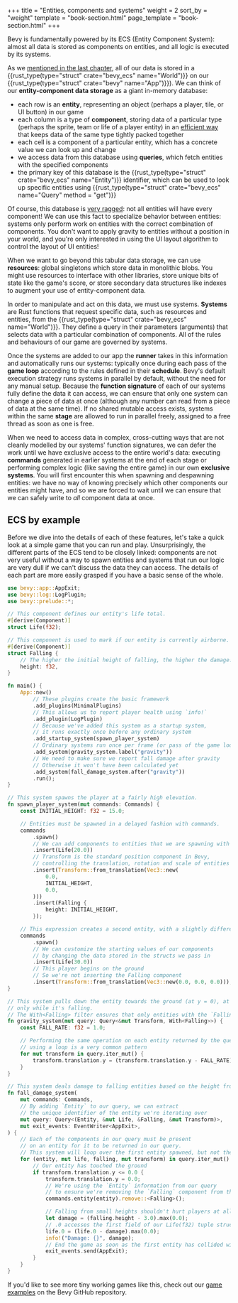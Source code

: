 +++
title = "Entities, components and systems"
weight = 2
sort_by = "weight"
template = "book-section.html"
page_template = "book-section.html"
+++

Bevy is fundamentally powered by its ECS (Entity Component System): almost all data is stored as components on entities, and all logic is executed by its systems.

As we [mentioned in the last chapter](../welcome/app/_index.md), all of our data is stored in a {{rust_type(type="struct" crate="bevy_ecs" name="World")}} on our {{rust_type(type="struct" crate="bevy" name="App")}}).
We can think of our **entity-component data storage** as a giant in-memory database:

* each row is an **entity**, representing an object (perhaps a player, tile, or UI button) in our game
* each column is a type of **component**, storing data of a particular type (perhaps the sprite, team or life of a player entity) in an [efficient way](https://github.com/bevyengine/bevy/pull/1525) that keeps data of the same type tightly packed together
* each cell is a component of a particular entity, which has a concrete value we can look up and change
* we access data from this database using **queries**, which fetch entities with the specified components
* the primary key of this database is the {{rust_type(type="struct" crate="bevy_ecs" name="Entity")}} identifier, which can be used to look up specific entities using {{rust_type(type="struct" crate="bevy_ecs" name="Query" method = "get")}}

Of course, this database is [very ragged](https://www.transdatasolutions.com/what-is-ragged-data/): not all entities will have every component!
We can use this fact to specialize behavior between entities: systems only perform work on entities with the correct combination of components.
You don't want to apply gravity to entities without a position in your world, and you're only interested in using the UI layout algorithm to control the layout of UI entities!

When we want to go beyond this tabular data storage, we can use **resources**: global singletons which store data in monolithic blobs.
You might use resources to interface with other libraries, store unique bits of state like the game's score, or store secondary data structures like indexes to augment your use of entity-component data.

In order to manipulate and act on this data, we must use systems.
**Systems** are Rust functions that request specific data, such as resources and entities, from the {{rust_type(type="struct" crate="bevy_ecs" name="World")}}. They define a query in their parameters (arguments) that selects data with a particular combination of components.
All of the rules and behaviours of our game are governed by systems.

Once the systems are added to our app the **runner** takes in this information and automatically runs our systems: typically once during each pass of the **game loop** according to the rules defined in their **schedule**.
Bevy's default execution strategy runs systems in parallel by default, without the need for any manual setup.
Because the **function signature** of each of our systems fully define the data it can access, we can ensure that only one system can change a piece of data at once (although any number can read from a piece of data at the same time).
If no shared mutable access exists, systems within the same **stage** are allowed to run in parallel freely, assigned to a free thread as soon as one is free.

When we need to access data in complex, cross-cutting ways that are not cleanly modelled by our systems' function signatures, we can defer the work until we have exclusive access to the entire world's data: executing **commands** generated in earlier systems at the end of each stage or performing complex logic (like saving the entire game) in our own **exclusive systems**.
You will first encounter this when spawning and despawning entities: we have no way of knowing precisely which other components our entities might have, and so we are forced to wait until we can ensure that we can safely write to *all* component data at once.

## ECS by example

Before we dive into the details of each of these features, let's take a quick look at a simple game that you can run and play.
Unsurprisingly, the different parts of the ECS tend to be closely linked: components are not very useful without a way to spawn entities and systems that run our logic are very dull if we can't discuss the data they can access.
The details of each part are more easily grasped if you have a basic sense of the whole.

```rust
use bevy::app::AppExit;
use bevy::log::LogPlugin;
use bevy::prelude::*;

// This component defines our entity's life total.
#[derive(Component)]
struct Life(f32);

// This component is used to mark if our entity is currently airborne.
#[derive(Component)]
struct Falling {
    // The higher the initial height of falling, the higher the damage.
    height: f32,
}

fn main() {
    App::new()
        // These plugins create the basic framework
        .add_plugins(MinimalPlugins)
        // This allows us to report player health using `info!`
        .add_plugin(LogPlugin)
        // Because we've added this system as a startup system,
        // it runs exactly once before any ordinary system
        .add_startup_system(spawn_player_system)
        // Ordinary systems run once per frame (or pass of the game loop).
        .add_system(gravity_system.label("gravity"))
        // We need to make sure we report fall damage after gravity
        // Otherwise it won't have been calculated yet
        .add_system(fall_damage_system.after("gravity"))
        .run();
}

// This system spawns the player at a fairly high elevation.
fn spawn_player_system(mut commands: Commands) {
    const INITIAL_HEIGHT: f32 = 15.0;

    // Entities must be spawned in a delayed fashion with commands.
    commands
        .spawn()
        // We can add components to entities that we are spawning with the .insert()
        .insert(Life(20.0))
        // Transform is the standard position component in Bevy,
        // controlling the translation, rotation and scale of entities
        .insert(Transform::from_translation(Vec3::new(
            0.0,
            INITIAL_HEIGHT,
            0.0,
        )))
        .insert(Falling {
            height: INITIAL_HEIGHT,
        });

    // This expression creates a second entity, with a slightly different set of components
    commands
        .spawn()
        // We can customize the starting values of our components
        // by changing the data stored in the structs we pass in
        .insert(Life(30.0))
        // This player begins on the ground
        // So we're not inserting the Falling component
        .insert(Transform::from_translation(Vec3::new(0.0, 0.0, 0.0)));
}

// This system pulls down the entity towards the ground (at y = 0), at a constant velocity,
// only while it's falling.
// The With<Falling> filter ensures that only entities with the `Falling` component are affected
fn gravity_system(mut query: Query<&mut Transform, With<Falling>>) {
    const FALL_RATE: f32 = 1.0;

    // Performing the same operation on each entity returned by the query
    // using a loop is a very common pattern
    for mut transform in query.iter_mut() {
        transform.translation.y = (transform.translation.y - FALL_RATE).max(0.0);
    }
}

// This system deals damage to falling entities based on the height from which it fell
fn fall_damage_system(
    mut commands: Commands,
    // By adding `Entity` to our query, we can extract
    // the unique identifier of the entity we're iterating over
    mut query: Query<(Entity, &mut Life, &Falling, &mut Transform)>,
    mut exit_events: EventWriter<AppExit>,
) {
    // Each of the components in our query must be present
    // on an entity for it to be returned in our query.
    // This system will loop over the first entity spawned, but not the second.
    for (entity, mut life, falling, mut transform) in query.iter_mut() {
        // Our entity has touched the ground
        if transform.translation.y <= 0.0 {
            transform.translation.y = 0.0;
            // We're using the `Entity` information from our query
            // to ensure we're removing the `Falling` component from the correct entity
            commands.entity(entity).remove::<Falling>();

            // Falling from small heights shouldn't hurt players at all
            let damage = (falling.height - 3.0).max(0.0);
            // .0 accesses the first field of our Life(f32) tuple struct
            life.0 = (life.0 - damage).max(0.0);
            info!("Damage: {}", damage);
            // End the game as soon as the first entity has collided with the ground
            exit_events.send(AppExit);
        }
    }
}
```

If you'd like to see more tiny working games like this, check out our [game examples](https://github.com/bevyengine/bevy/tree/latest/examples/game) on the Bevy GitHub repository.
